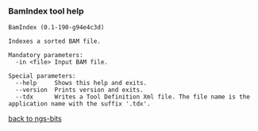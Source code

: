 ### BamIndex tool help
	BamIndex (0.1-190-g94e4c3d)
	
	Indexes a sorted BAM file.
	
	Mandatory parameters:
	  -in <file> Input BAM file.
	
	Special parameters:
	  --help     Shows this help and exits.
	  --version  Prints version and exits.
	  --tdx      Writes a Tool Definition Xml file. The file name is the application name with the suffix '.tdx'.
	
[back to ngs-bits](https://github.com/marc-sturm/ngs-bits)